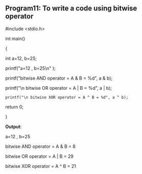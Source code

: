 ## Program11: To write a code using bitwise operator

#include <stdio.h>

int main()

{

   int a=12, b=25;
   
   printf("a=12 , b=25\n" );
   
   printf("bitwise AND operator = A & B = %d", a & b);
   
   printf("\n bitwise OR operator = A | B = %d", a | b);
   
    printf("\n bitwise XOR operator = A ^ B = %d", a ^ b);
    
   return 0;
   
}

**Output**:

a=12 , b=25

bitwise AND operator = A & B = 8

bitwise OR operator = A | B = 29

bitwise XOR operator = A ^ B = 21
